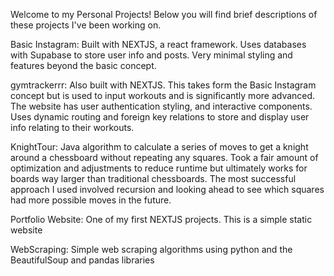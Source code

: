 Welcome to my Personal Projects! Below you will find brief descriptions of these projects I've been working on.

Basic Instagram: Built with NEXTJS, a react framework. Uses databases with Supabase to store user info and posts. Very minimal styling and features beyond the basic concept.

gymtrackerrr: Also built with NEXTJS. This takes form the Basic Instagram concept but is used to input workouts and is significantly more advanced. The website has user authentication styling, and interactive components. Uses dynamic routing and foreign key relations to store and display user info relating to their workouts.

KnightTour: Java algorithm to calculate a series of moves to get a knight around a chessboard without repeating any squares. Took a fair amount of optimization and adjustments to reduce runtime but ultimately works for boards way larger than traditional chessboards. The most successful approach I used involved recursion and looking ahead to see which squares had more possible moves in the future.

Portfolio Website: One of my first NEXTJS projects. This is a simple static website

WebScraping: Simple web scraping algorithms using python and the BeautifulSoup and pandas libraries
